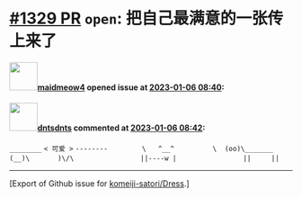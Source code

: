 # [\#1329 PR](https://github.com/komeiji-satori/Dress/pull/1329) `open`: 把自己最满意的一张传上来了

#### <img src="https://avatars.githubusercontent.com/u/8447650?u=e5dc9e513f374a5aa62859cec095d16649357c15&v=4" width="50">[maidmeow4](https://github.com/maidmeow4) opened issue at [2023-01-06 08:40](https://github.com/komeiji-satori/Dress/pull/1329):



#### <img src="https://avatars.githubusercontent.com/u/17964609?v=4" width="50">[dntsdnts](https://github.com/dntsdnts) commented at [2023-01-06 08:42](https://github.com/komeiji-satori/Dress/pull/1329#issuecomment-1373353517):

` ________ `
`< 可爱 >`
` -------- `
`        \   ^__^`
`         \  (oo)\_______`
`            (__)\       )\/\`
`                ||----w |`
`                ||     ||`


-------------------------------------------------------------------------------



[Export of Github issue for [komeiji-satori/Dress](https://github.com/komeiji-satori/Dress).]
